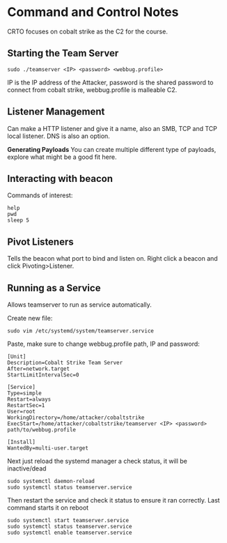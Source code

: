 # Command and Control Notes

CRTO focuses on cobalt strike as the C2 for the course. 

## Starting the Team Server
```
sudo ./teamserver <IP> <password> <webbug.profile>
```
IP is the IP address of the Attacker, password is the shared password to connect from cobalt strike, webbug.profile is malleable C2.

## Listener Management
Can make a HTTP listener and give it a name, also an SMB, TCP and TCP local listener. DNS is also an option.

**Generating Payloads**
You can create multiple different type of payloads, explore what might be a good fit here.

## Interacting with beacon
Commands of interest:
```
help
pwd
sleep 5
```

## Pivot Listeners
Tells the beacon what port to bind and listen on. Right click a beacon and click Pivoting>Listener.

## Running as a Service
Allows teamserver to run as service automatically.

Create new file:
```
sudo vim /etc/systemd/system/teamserver.service
```
Paste, make sure to change webbug.profile path, IP and password:
```
[Unit]
Description=Cobalt Strike Team Server
After=network.target
StartLimitIntervalSec=0

[Service]
Type=simple
Restart=always
RestartSec=1
User=root
WorkingDirectory=/home/attacker/cobaltstrike
ExecStart=/home/attacker/cobaltstrike/teamserver <IP> <password> path/to/webbug.profile

[Install]
WantedBy=multi-user.target
```
Next just reload the systemd manager a check status, it will be inactive/dead
```
sudo systemctl daemon-reload
sudo systemctl status teamserver.service
```
Then restart the service and check it status to ensure it ran correctly. Last command starts it on reboot
```
sudo systemctl start teamserver.service
sudo systemctl status teamserver.service
sudo systemctl enable teamserver.service
```
